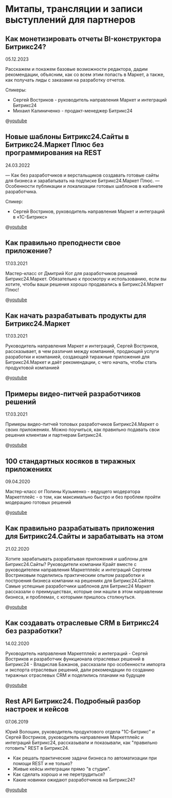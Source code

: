 # Митапы, трансляции и записи выступлений для партнеров

## Как монетизировать отчеты BI-конструктора Битрикс24?

05.12.2023

Расскажем и покажем базовые возможности редактора, дадим рекомендации, объясним, как со всем этим попасть в Маркет, а также, как получать лиды с заказами на разработку отчетов.

Спикеры:

- Сергей Востриков - руководитель направления Маркет и интеграций Битрикс24
- Михаил Калиниченко - продакт-менеджер Битрикс24

@[youtube](https://www.youtube.com/watch?v=Hv_b4Mj7MNI)

## Новые шаблоны Битрикс24.Сайты в Битрикс24.Маркет Плюс без программирования на REST

24.03.2022

— Как без разработчиков и верстальщиков создавать готовые сайты для бизнеса и зарабатывать на подписке Битрикс24.Маркет Плюс.
— Особенности публикации и локализации готовых шаблонов в кабинете разработчика.

Спикер:

- Сергей Востриков, руководитель направления Маркет и интеграций в «1С-Битрикс»

@[youtube](https://www.youtube.com/watch?v=GUs_YwIm7VU)

## Как правильно преподнести свое приложение?

17.03.2021

Мастер-класс от Дмитрий Кот для разработчиков решений Битрикс24.Маркет. Обязательно к просмотру и использованию, если вы хотите, чтобы ваши решения хорошо продавались в Битрикс24.Маркет Плюс!

@[youtube](https://www.youtube.com/watch?v=b1hzzCgHv-4)

## Как начать разрабатывать продукты для Битрикс24.Маркет

17.03.2021

Руководитель направления Маркет и интеграций, Сергей Востриков, рассказывает, в чем различия между компанией, продающей услуги разработки и компанией, создающей тиражные приложения для Битрикс24.Маркет и даёт рекомендации, с чего начать, чтобы стать продуктовой компанией

@[youtube](https://www.youtube.com/watch?v=OJf26mD72Sc)

## Примеры видео-питчей разработчиков решений

17.03.2021

Примеры видео-питчей топовых разработчиков Битрикс24.Маркет о своих приложениях. Можно поучиться, как правильно подавать свои решения клиентам и партнерам Битрикс24.

@[youtube](https://www.youtube.com/watch?v=io7mmSuhaoc)

## 100 стандартных косяков в тиражных приложениях

09.04.2020

Мастер-класс от Полины Кузьменко - ведущего модератора Маркетплейс - о том, как максимально быстро и без проблем пройти модерацию готовых решений

@[youtube](https://www.youtube.com/watch?v=_Uo-AzZbkYk)

## Как правильно разрабатывать приложения для Битрикс24.Сайты и зарабатывать на этом

21.02.2020

Хотите зарабатывать разрабатывая приложения и шаблоны для Битрикс24.Сайты? Руководители компании Крайт вместе с руководителем направления Маркетплейс и интеграций Сергеем Востриковым поделились практическим опытом разработки и построения бизнеса компании на решениях для Битрикс24.Сайтов. Самые успешные разработчики шаблонов для Битрикс24 Маркет рассказали о преимуществах, которые они нашли в этом направлении бизнеса, и проблемах, с которыми пришлось столкнуться.

@[youtube](https://www.youtube.com/watch?v=yvtO2JJpIFg)

## Как создавать отраслевые CRM в Битрикс24 без разработки?

14.02.2020

Руководитель направления Маркетплейс и интеграций - Сергей Востриков и разработчик функционала отраслевых решений в Битрикс24 - Владислав Бажанов, рассказали про особенности импорта и экспорта отраслевых решений, дали рекомендации по созданию тиражных отраслевых CRM и поделились планами на будущее

@[youtube](https://www.youtube.com/watch?v=50jUqm45jek)

## Rest API Битрикс24. Подробный разбор настроек и кейсов

07.06.2019

Юрий Волошин, руководитель продуктового отдела "1С-Битрикс" и Сергей Востриков, руководитель направления Маркетплейс и интеграций Битрикс24, рассказывали и показывали, как "правильно готовить" REST в Битрикс24. 

- Как решать практические задачи бизнеса по автоматизации при помощи REST и не только?
- Живые кейсы интеграции прямо "в студии".
- Как сделать хорошо и не перетрудиться?
- Какие новинки ожидают разработчиков на Битрикс24?

@[youtube](https://www.youtube.com/watch?v=HshYK2Qdn0M)
